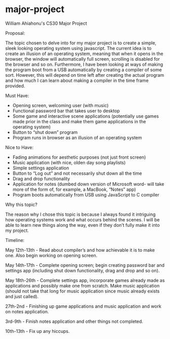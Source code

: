 # major-project
William Ahiahonu's CS30 Major Project

Proposal:

The topic chosen to delve into for my major project is to create a simple, sleek looking operating system using javascript. The current idea is to create an illusion of an operating system, meaning that when it opens in the browser, the window will automatically full screen, scrolling is disabled for the browser and so on. Furthermore, I have been looking at ways of making the program boot from a USB automatically by creating a compiler of some sort. However, this will depend on time left after creating the actual program and how much I can learn about making a compiler in the time frame provided.

Must Have:

- Opening screen, welcoming user (with music)
- Functional password bar that takes user to desktop
- Some game and interactive scene applications (potentially use games made prior in the class and make them game applications in the operating system)
- Button to “shut down” program
- Program runs in browser as an illusion of an operating system

Nice to Have:

- Fading animations for aesthetic purposes (not just front screen)
- Music application (with nice, olden day song playlists)
- Simple settings application
- Button to “Log out” and not necessarily shut down all the time
- Drag and drop functionality
- Application for notes (dumbed down version of Microsoft word- will take more of the form of, for example, a MacBook, “Notes” app)
- Program boots automatically from USB using JavaScript to C compiler 

Why this topic?

The reason why I chose this topic is because I always found it intriguing how operating systems work and what occurs behind the scenes. I will be able to learn new things along the way, even if they don’t fully make it into my project.

Timeline:

May 12th-13th - Read about compiler’s and how achievable it is to make one. Also begin working on opening screen.

May 14th-17th - Complete opening screen; begin creating password bar and settings app (including shut down functionality, drag and drop and so on).

May 18th-26th - Complete settings app, incorporate games already made as applications and possibly make one from scratch. Make music application (should not take that long for music application since music already exists and just called).

27th-2nd - Finishing up game applications and music application and work on notes application.

3rd-9th - Finish notes application and other things not completed.

10th-13th - Fix up any hiccups.


 